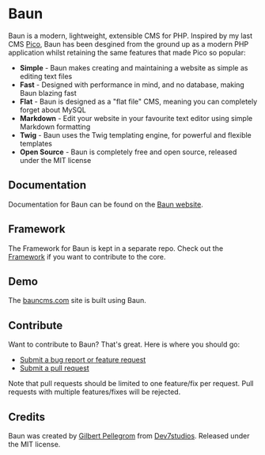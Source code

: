 # Baun

Baun is a modern, lightweight, extensible CMS for PHP. Inspired by my last CMS [Pico](http://picocms.org),
Baun has been desgined from the ground up as a modern PHP application whilst retaining the same features that
made Pico so popular:

* **Simple** - Baun makes creating and maintaining a website as simple as editing text files
* **Fast** - Designed with performance in mind, and no database, making Baun blazing fast
* **Flat** - Baun is designed as a "flat file" CMS, meaning you can completely forget about MySQL
* **Markdown** - Edit your website in your favourite text editor using simple Markdown formatting
* **Twig** - Baun uses the Twig templating engine, for powerful and flexible templates
* **Open Source** - Baun is completely free and open source, released under the MIT license

## Documentation

Documentation for Baun can be found on the [Baun website](http://bauncms.com).

## Framework

The Framework for Baun is kept in a separate repo. Check out the [Framework](https://github.com/BaunCMS/Framework) if
you want to contribute to the core.

## Demo

The [bauncms.com](http://bauncms.com) site is built using Baun.

## Contribute

Want to contribute to Baun? That's great. Here is where you should go:

* [Submit a bug report or feature request](https://github.com/BaunCMS/Baun/issues)
* [Submit a pull request](https://github.com/BaunCMS/Baun/pulls)

Note that pull requests should be limited to one feature/fix per request. Pull requests with multiple
features/fixes will be rejected.

## Credits

Baun was created by [Gilbert Pellegrom](http://gilbert.pellegrom.me) from
[Dev7studios](http://dev7studios.com). Released under the MIT license.
